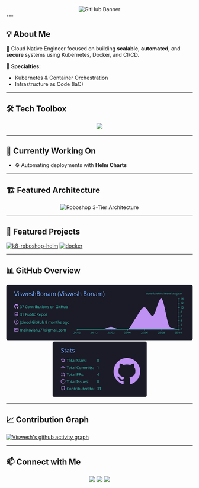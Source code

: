 <!-- Header Banner -->
<div align="center">
  <img src="https://github.com/VisweshBonam/VisweshBonam/blob/main/banner.png" alt="GitHub Banner" width="800"/>
</div>
---

## 💡 About Me
🚀 Cloud Native Engineer focused on building **scalable**, **automated**, and **secure** systems using Kubernetes, Docker, and CI/CD.

💼 **Specialties:**  
- Kubernetes & Container Orchestration  
- Infrastructure as Code (IaC)  

---

## 🛠 Tech Toolbox
<p align="center">
  <img src="https://skillicons.dev/icons?i=kubernetes,docker,git,linux,bash,ansible,terraform,aws,githubactions&theme=dark" />
</p>

---

## 🚀 Currently Working On
- ⚙️ Automating deployments with **Helm Charts**  

---

## 🏗 Featured Architecture
<p align="center">
  <img src="./images/roboshop-architecture.png" alt="Roboshop 3-Tier Architecture" width="800"/>
</p>

---

## 📌 Featured Projects
[![k8-roboshop-helm](https://github-readme-stats.vercel.app/api/pin/?username=VisweshBonam&repo=k8-roboshop-helm&theme=tokyonight)](https://github.com/VisweshBonam/k8-roboshop-helm)
[![docker](https://github-readme-stats.vercel.app/api/pin/?username=VisweshBonam&repo=docker&theme=tokyonight)](https://github.com/VisweshBonam/docker)

---

## 📊 GitHub Overview
<p align="center">
  <img src="https://raw.githubusercontent.com/VisweshBonam/VisweshBonam/main/profile-summary-card-output/tokyonight/0-profile-details.svg" height="150"/>
  <img src="https://raw.githubusercontent.com/VisweshBonam/VisweshBonam/main/profile-summary-card-output/tokyonight/3-stats.svg" height="150"/>
</p>

---

## 📈 Contribution Graph
[![Viswesh's github activity graph](https://github-readme-activity-graph.vercel.app/graph?username=VisweshBonam&bg_color=0f0c29&color=ffffff&line=4e54c8&point=ffffff&area=true&hide_border=true)](https://github.com/ashutosh00710/github-readme-activity-graph)

---


## 📫 Connect with Me
<p align="center">
  <a href="https://www.linkedin.com/in/viswesh-bonam/"><img src="https://skillicons.dev/icons?i=linkedin" /></a>
  <a href="mailto:mailtovishu77@gmail.com"><img src="https://skillicons.dev/icons?i=gmail" /></a>
  <a href="https://medium.com/@mailtovishu77"><img src="https://skillicons.dev/icons?i=medium" /></a>
</p>

